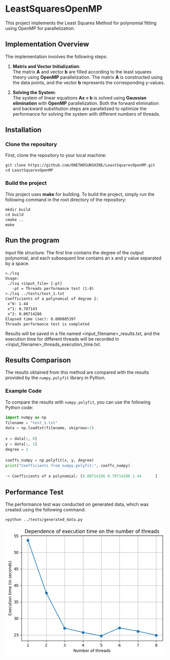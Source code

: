 # LeastSquaresOpenMP

This project implements the Least Squares Method for polynomial fitting using OpenMP for parallelization.

## Implementation Overview

The implementation involves the following steps:

1. **Matrix and Vector Initialization**:  
   The matrix **A** and vector **b** are filled according to the least squares theory using **OpenMP** parallelization. The matrix **A** is constructed using the data points, and the vector **b** represents the corresponding y-values.

2. **Solving the System**:  
   The system of linear equations **Ax = b** is solved using **Gaussian elimination** with **OpenMP** parallelization. Both the forward elimination and backward substitution steps are parallelized to optimize the performance for solving the system with different numbers of threads.

## Installation
### Clone the repository

First, clone the repository to your local machine:

```
git clone https://github.com/ONETWOSUNSHINE/LeastSquaresOpenMP.git
cd LeastSquaresOpenMP
```
### Build the project

This project uses **make** for building. To build the project, simply run the following command in the root directory of the repository:

```
mkdir build
cd build
cmake ..
make
```
## Run the program

Input file structure: The first line contains the degree of the output polynomial, and each subsequent line contains an x and y value separated by a space.

```
>./lsq
Usage:
 ./lsq <input_file> [-pt]
   -pt = Threads performance test (1-8)
>./lsq ../tests/test_1.txt
Coefficients of a polynomial of degree 2:
 x^0: 1.44
 x^1: 0.707143
 x^2: 0.00714286
Elapsed time (sec): 0.000805397
Threads performance test is completed
```
Results will be saved in a file named <input_filename>_results.txt, and the execution time for different threads will be recorded in <input_filename>_threads_execution_time.txt.

## Results Comparison

The results obtained from this method are compared with the results provided by the `numpy.polyfit` library in Python.

### Example Code

To compare the results with `numpy.polyfit`, you can use the following Python code:

```python
import numpy as np
filename = "test_1.txt"
data = np.loadtxt(filename, skiprows=1)

x = data[:, 0]
y = data[:, 1]
degree = 2

coeffs_numpy = np.polyfit(x, y, degree)
print("Coefficients from numpy.polyfit:", coeffs_numpy)

-> Coefficients of a polynomial: [0.00714286 0.70714286 1.44      ]
```
## Performance Test

The performance test was conducted on generated data, which was created using the following command:

```
>python ../tests/generated_data.py
```
![Performance Graph](images/generated_data_threads_execution_time.png)
